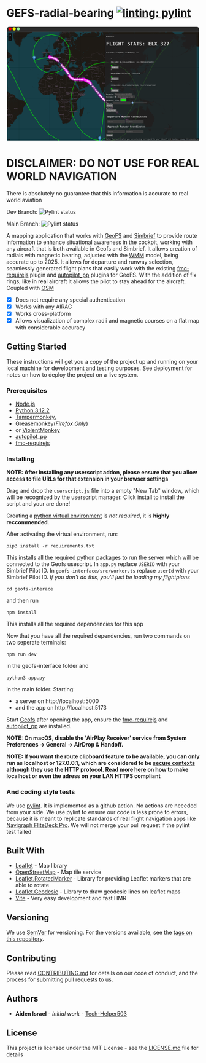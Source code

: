 # GEFS-radial-bearing [![linting: pylint](https://img.shields.io/badge/linting-pylint-yellowgreen)](https://github.com/pylint-dev/pylint)


![Geofs Interface](Window.png)


# **DISCLAIMER: DO NOT USE FOR REAL WORLD NAVIGATION**
There is absolutely no guarantee that this information is accurate to real world aviation

Dev Branch: ![Pylint status](https://github.com/Tech-Helper503/GEFS-radial-bearing/actions/workflows/pylint.yml/badge.svg?branch=dev)

Main Branch:  ![Pylint status](https://github.com/Tech-Helper503/GEFS-radial-bearing/actions/workflows/pylint.yml/badge.svg?branch=main)


A mapping application that works with [GeoFS](https://www.geo-fs.com/) and [Simbrief](https://www.simbrief.com/home/) to provide route information to enhance
situational awareness in the cockpit, working with any aircraft that is both available in Geofs and Simbrief. It allows creation of radials with magnetic bearing, adjusted with the [WMM](https://www.ncei.noaa.gov/products/world-magnetic-model) model, being accurate up to 2025. It allows for departure and runway selection, seamlessly generated flight plans that easily work with the existing [fmc-requirejs](https://github.com/gefs-plugins/fmc-requirejs) plugin and [autopilot_pp](https://github.com/Qantas94Heavy/autopilot-pp) plugins for GeoFS. With the addition of fix rings, like in real aircraft it allows the pilot to stay ahead for the aircraft. Coupled with [OSM](https://www.openstreetmap.org)

* [x] Does not require any special authentication
* [x] Works with any AIRAC
* [x] Works cross-platform
* [x] Allows visualization of complex radii and magnetic courses on a flat map with considerable accuracy

## Getting Started

These instructions will get you a copy of the project up and running on your local machine for development and testing purposes. See deployment for notes on how to deploy the project on a live system.

### Prerequisites
* [Node.js](https://nodejs.org)
* [Python 3.12.2](http://python.org)
* [Tampermonkey](https://www.tampermonkey.net/),
* [Greasemonkey(*Firefox Only*)](https://addons.mozilla.org/en-US/firefox/addon/greasemonkey/)
* or [ViolentMonkey](https://violentmonkey.github.io/)
* [autopilot_pp](https://github.com/Qantas94Heavy/autopilot-pp)
* [fmc-requirejs](https://github.com/gefs-plugins/fmc-requirejs)


### Installing
**NOTE: After installing any userscript addon, please ensure that you allow access to file URLs for that extension in your browser settings**

Drag and drop the `userscript.js` file into a empty "New Tab" window, which will be recognized by the userscript manager. Click install to install the script and your are done!


Creating a [python virtual environment](https://docs.python.org/3/library/venv.html) is *not required*, it is **highly reccommended**.

After activating the virtual environment, run:
```
pip3 install -r requirements.txt
```
This installs all the required python packages to run the server which will be connected to the Geofs usescript. In `app.py` replace `USERID` with your Simbrief Pilot ID. In `geofs-interface/src/worker.ts` replace `userId` with your Simbrief Pilot ID. *If you don't do this, you'll just be loading my flightplans*

```
cd geofs-interace
```
and then run
```
npm install
```
This installs all the required dependencies for this app

Now that you have all the required dependencies, run two commands on two seperate terminals:
```
npm run dev
```
in the geofs-interface folder
and
```
python3 app.py
```
in the main folder. Starting:
* a server on http://localhost:5000
* and the app on http://localhost:5173

Start [Geofs](https://www.geo-fs.com/geofs.php) after opening the app, ensure the [fmc-requirejs](https://github.com/gefs-plugins/fmc-requirejs) and [autopilot_pp](https://github.com/Qantas94Heavy/autopilot-pp) are installed.

**NOTE: On macOS, disable the 'AirPlay Receiver' service from System Preferences -> General -> AirDrop & Handoff.**

**NOTE: If you want the route clipboard feature to be available, you can only run as localhost or 127.0.0.1, which are considered to be [secure contexts](https://developer.mozilla.org/en-US/docs/Web/Security/Secure_Contexts) although they use the HTTP protocol. Read more [here](https://akshitb.medium.com/how-to-run-https-on-localhost-a-step-by-step-guide-c61fde893771) on how to make localhost or even the adress on your LAN HTTPS compliant**



### And coding style tests
We use [pylint](https://pylint.readthedocs.io/). It is implemented as a github action. No actions are neeeded from your side. We use pylint to ensure our code is less prone to errors, because it is meant to replicate standards of real flight navigation apps like [Navigraph FliteDeck Pro](https://ww2.jeppesen.com/navigation-solutions/flitedeck-pro/). We will not merge your pull request if the pylint test failed


## Built With

* [Leaflet](https://leafletjs.com/examples.html) - Map library
* [OpenStreetMap](https://openstreetmap.org) - Map tile service
* [Leaflet.RotatedMarker](https://github.com/bbecquet/Leaflet.RotatedMarker/) - Library for providing Leaflet markers that are able to rotate
* [Leaflet.Geodesic](https://github.com/henrythasler/Leaflet.Geodesic) - Library to draw geodesic lines on leaflet maps
* [Vite](https://vitejs.dev) - Very easy development and fast HMR


## Versioning

We use [SemVer](http://semver.org/) for versioning. For the versions available, see the [tags on this repository](https://github.com/Tech-Helper503/GEFS-radial-bearing/tags).

## Contributing

Please read [CONTRIBUTING.md](CONTRIBUTING.md) for details on our code of conduct, and the process for submitting pull requests to us.

## Authors

* **Aiden Israel** - *Initial work* - [Tech-Helper503](https://github.com/Tech-Helper503)


## License

This project is licensed under the MIT License - see the [LICENSE.md](LICENSE.md) file for details

